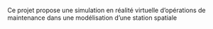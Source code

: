 Ce projet propose une simulation en réalité virtuelle d’opérations de maintenance dans une modélisation d’une station spatiale
